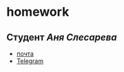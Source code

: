 # homework
## Студент _Аня Слесарева_
* [почта](mailto:anya_slesareva@mail.ru)
* [Telegram](https://t.me/anyaslesareva)
